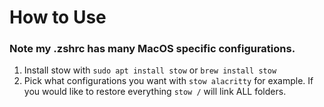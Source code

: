 # How to Use
### Note my .zshrc has many MacOS specific configurations.
1. Install stow with `sudo apt install stow` or `brew install stow`
2. Pick what configurations you want with `stow alacritty` for example. If you would like to restore everything `stow /` will link ALL folders.
